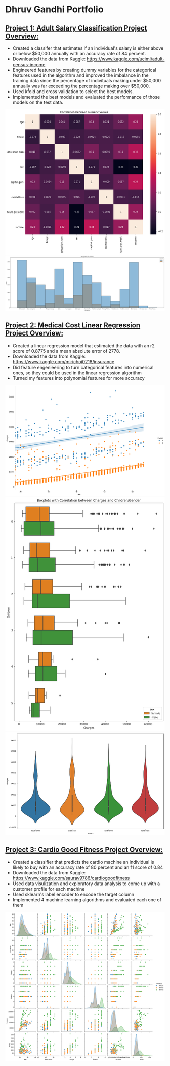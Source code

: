 # Dhruv Gandhi Portfolio

## [Project 1: Adult Salary Classification Project Overview:](https://github.com/DhruvG17/Census_Adult_Salary)
* Created a classifer that estimates if an individual's salary is either above or below $50,000 annually with an accuracy rate of 84 percent. 
* Downloaded the data from Kaggle: https://www.kaggle.com/uciml/adult-census-income
* Engineered features by creating dummy variables for the categorical features used in the algorithm and improved the imbalance in the training data since the percentage of indivituals making under $50,000 annually was far exceeding the percentage making over $50,000. 
* Used kfold and cross validation to select the best models. 
* Implemented the best models and evaluated the performance of those models on the test data. 

![](images/Heatmap.png)
![](images/OccupationvsIncome.png)

## [Project 2: Medical Cost Linear Regression Project Overview:](https://github.com/DhruvG17/Medical_Costs)
* Created a linear regression model that estimated the data with an r2 score of 0.8775 and a mean absolute error of 2778. 
* Downloaded the data from Kaggle: https://www.kaggle.com/mirichoi0218/insurance
* Did feature engenieering to turn categorical features into numerical ones, so they could be used in the linear regression algorithm 
* Turned my features into polynomial features for more accuracy

![](images/age.png)
![](images/children.png)
![](images/region.png)



## [Project 3: Cardio Good Fitness Project Overview:](https://github.com/DhruvG17/CardioGoodFitness)
* Created a classifier that predicts the cardio machine an individual is likely to buy with an accuracy rate of 80 percent and an f1 score of 0.84
* Downloaded the data from Kaggle: https://www.kaggle.com/saurav9786/cardiogoodfitness
* Used data visulization and exploratory data analysis to come up with a customer profile for each machine 
* Used sklearn's label encoder to encode the target column 
* Implemented 4 machine learning algorithms and evaluated each one of them

![](images/Pairplot.png)
